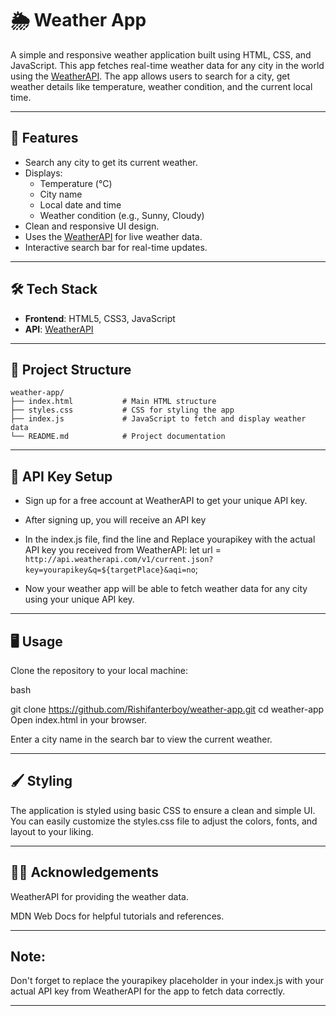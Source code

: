 # 🌦️ Weather App

A simple and responsive weather application built using HTML, CSS, and JavaScript. This app fetches real-time weather data for any city in the world using the [WeatherAPI](https://www.weatherapi.com/). The app allows users to search for a city, get weather details like temperature, weather condition, and the current local time.

---

## 🚀 Features

- Search any city to get its current weather.
- Displays:
  - Temperature (°C)
  - City name
  - Local date and time
  - Weather condition (e.g., Sunny, Cloudy)
- Clean and responsive UI design.
- Uses the [WeatherAPI](https://www.weatherapi.com/) for live weather data.
- Interactive search bar for real-time updates.
  
---

## 🛠️ Tech Stack

- **Frontend**: HTML5, CSS3, JavaScript
- **API**: [WeatherAPI](https://www.weatherapi.com/)

---

## 📂 Project Structure

```
weather-app/
├── index.html           # Main HTML structure
├── styles.css           # CSS for styling the app
├── index.js             # JavaScript to fetch and display weather data
└── README.md            # Project documentation
```
---
## 🔑 API Key Setup
- Sign up for a free account at WeatherAPI to get your unique API key.

- After signing up, you will receive an API key

- In the index.js file, find the line and Replace yourapikey with the actual API key you received from WeatherAPI:
    let url = `http://api.weatherapi.com/v1/current.json?key=yourapikey&q=${targetPlace}&aqi=no`;

- Now your weather app will be able to fetch weather data for any city using your unique API key.

---

##  🖥️ Usage
Clone the repository to your local machine:

bash

git clone https://github.com/Rishifanterboy/weather-app.git
cd weather-app
Open index.html in your browser.

Enter a city name in the search bar to view the current weather.

---

##  🖌️ Styling
The application is styled using basic CSS to ensure a clean and simple UI. You can easily customize the styles.css file to adjust the colors, fonts, and layout to your liking.

---

## 🧑‍💻 Acknowledgements
WeatherAPI for providing the weather data.

MDN Web Docs for helpful tutorials and references.

---

## Note:
Don't forget to replace the yourapikey placeholder in your index.js with your actual API key from WeatherAPI for the app to fetch data correctly.

---
